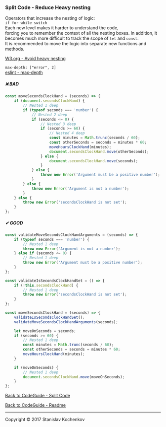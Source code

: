 ### Split Code - Reduce Heavy nesting

Operators that increase the nesting of logic:  
`if for while switch`  
Each new level makes it harder to understand the code,  
forcing you to remember the context of all the nesting boxes.
In addition, it becomes much more difficult to track the scope of `let` and `const`.  
It is recommended to move the logic into separate new functions and methods.

[W3.org - Avoid heavy nesting](https://www.w3.org/wiki/JavaScript_best_practices#Avoid_heavy_nesting)

`max-depth: ["error", 2]`  
[eslint - max-depth](https://eslint.org/docs/latest/rules/max-depth)

##### ❌ BAD

```javascript
const moveSecondsСlockHand = (seconds) => {
    if (document.secondsСlockHand) {
        // Nested 1 deep
        if (typeof seconds === 'number') {
            // Nested 2 deep
            if (seconds <= 0) {
                // Nested 3 deep
                if (seconds >= 60) {
                    // Nested 4 deep
                    const minutes = Math.trunc(seconds / 60);
                    const otherSeconds = seconds = minutes * 60;
                    moveHoursСlockHand(minutes);
                    document.secondsСlockHand.move(otherSeconds);
                } else {
                    document.secondsСlockHand.move(seconds);
                }
            } else {
                throw new Error('Argument must be a positive number');
            }
        } else {
            throw new Error('Argument is not a number');
        }
    } else {
        throw new Error('secondsСlockHand is not set');
    }
};
```

##### ✔ GOOD

```javascript
const validateMoveSecondsСlockHandArguments = (seconds) => {
    if (typeof seconds === 'number') {
        // Nested 1 deep
        throw new Error('Argument is not a number');
    } else if (seconds <= 0) {
        // Nested 1 deep
        throw new Error('Argument must be a positive number');
    }
};

const validateIsSecondsСlockHandSet = () => {
    if (!this.secondsСlockHand) {
        // Nested 1 deep
        throw new Error('secondsСlockHand is not set');
    }
};

const moveSecondsСlockHand = (seconds) => {
    validateIsSecondsСlockHandSet();
    validateMoveSecondsСlockHandArguments(seconds);

    let moveOnSeconds = seconds;
    if (seconds >= 60) {
        // Nested 1 deep
        const minutes = Math.trunc(seconds / 60);
        const otherSeconds = seconds = minutes * 60;
        moveHoursСlockHand(minutes);
    }

    if (moveOnSeconds) {
        // Nested 1 deep
        document.secondsСlockHand.move(moveOnSeconds);
    }
};
```

[Back to CodeGuide - Split Code](https://github.com/UserBug/codeGuide/blob/v2/docs/splitCode/index.md)

[Back to CodeGuide - Readme](https://github.com/UserBug/codeGuide/blob/v2)

---
Copyright © 2017 Stanislav Kochenkov 